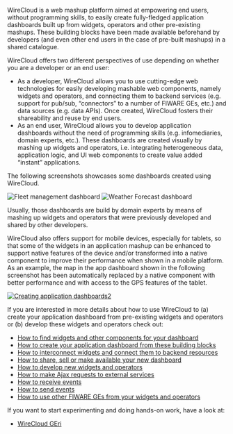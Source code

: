 WireCloud is a web mashup platform aimed at empowering end users, without
programming skills, to easily create fully-fledged application dashboards built
up from widgets, operators and other pre-existing mashups. These building blocks
have been made available beforehand by developers (and even other end users in
the case of pre-built mashups) in a shared catalogue.

WireCloud offers two different perspectives of use depending on whether you are
a developer or an end user:

-   As a developer, WireCloud allows you to use cutting-edge web technologies
    for easily developing mashable web components, namely widgets and operators,
    and connecting them to backend services (e.g. support for pub/sub,
    “connectors” to a number of FIWARE GEs, etc.) and data sources (e.g. data
    APIs). Once created, WireCloud fosters their shareability and reuse by end
    users.
-   As an end user, WireCloud allows you to develop application dashboards
    without the need of programming skills (e.g. infomediaries, domain experts,
    etc.). These dashboards are created visually by mashing up widgets and
    operators, i.e. integrating heterogeneous data, application logic, and UI
    web components to create value added “instant” applications.

The following screenshots showcases some dashboards created using WireCloud.

<img src="../images/sample-dashboard1.png" srcset="../images/sample-dashboard1.png 2x" alt="Fleet management dashboard"/>
<img src="../images/sample-dashboard2.png" srcset="../images/sample-dashboard2.png 2x" alt="Weather Forecast dashboard"/>

Usually, those dashboards are build by domain experts by means of mashing up
widgets and operators that were previously developed and shared by other
developers.

WireCloud also offers support for mobile devices, especially for tablets, so
that some of the widgets in an application mashup can be enhanced to support
native features of the device and/or transformed into a native component to
improve their performance when shown in a mobile platform. As an example, the
map in the app dashboard shown in the following screenshot has been
automatically replaced by a native component with better performance and with
access to the GPS features of the tablet.

[![Creating application
dashboards2](images/Creating-application-dashboards2.png)](images/Creating-application-dashboards2.png)

If you are interested in more details about how to use WireCloud to (a) create
your application dashboard from pre-existing widgets and operators or (b)
develop these widgets and operators check out:

-   [How to find widgets and other components for your dashboard](/visualization/wirecloud/how-to-find-widgets-and-other-components-for-your-dashboard.md)
-   [How to create your application dashboard from these building blocks](/visualization/wirecloud/how-to-create-your-application-dashboard-from-these-building-blocks.md)
-   [How to interconnect widgets and connect them to backend resources](/visualization/wirecloud/how-to-interconnect-widgets-and-connect-them-to-backend-resources.md)
-   [How to share, sell or make available your new dashboard](/visualization/wirecloud/how-to-share-sell-or-make-available-your-new-dashboard.md)
-   [How to develop new widgets and operators](/visualization/wirecloud/how-to-develop-new-widgets-and-operators.md)
-   [How to make Ajax requests to external services](/visualization/wirecloud/how-to-make-ajax-requests-to-external-services.md)
-   [How to receive events](/visualization/wirecloud/how-to-receive-events.md)
-   [How to send events](/visualization/wirecloud/how-to-send-events.md)
-   [How to use other FIWARE GEs from your widgets and operators](/visualization/wirecloud/how-to-use-other-fiware-ges-from-your-widgets-and-operators.md)

If you want to start experimenting and doing hands-on work, have a look at:

-   [WireCloud GEri](http://github.com/fiware/apps.wirecloud)
